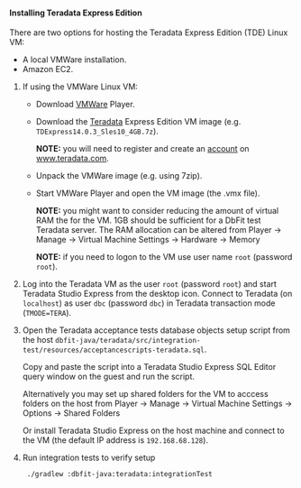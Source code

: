 #### Installing Teradata Express Edition

There are two options for hosting the Teradata Express Edition (TDE) Linux VM:
* A local VMWare installation.
* Amazon EC2.

1. If using the VMWare Linux VM:
   * Download [VMWare](https://my.vmware.com/web/vmware/downloads) Player.
   * Download the [Teradata](https://downloads.teradata.com/download/database/teradata-express/vmware) Express Edition VM image
     (e.g. `TDExpress14.0.3_Sles10_4GB.7z`).
     
     **NOTE:** you will need to register and create an [account](https://downloads.teradata.com/user/login) on www.teradata.com.
     
   * Unpack the VMWare image (e.g. using 7zip).
   * Start VMWare Player and open the VM image (the .vmx file).
   
     **NOTE:** you might want to consider reducing the amount of virtual RAM the for the VM.
               1GB should be sufficient for a DbFit test Teradata server.
               The RAM allocation can be altered from
                  Player -> Manage -> Virtual Machine Settings -> Hardware -> Memory
     
     **NOTE:** if you need to logon to the VM use user name `root` (password `root`).

2. Log into the Teradata VM as the user `root` (password `root`) and start Teradata Studio Express from the desktop icon.
   Connect to Teradata (on `localhost`) as user `dbc` (password `dbc`) in Teradata transaction mode (`TMODE=TERA`).

3. Open the Teradata acceptance tests database objects setup script from the host `dbfit-java/teradata/src/integration-test/resources/acceptancescripts-teradata.sql`.
   
   Copy and paste the script into a Teradata Studio Express SQL Editor query window on the guest and run the script.
   
   Alternatively you may set up shared folders for the VM to acccess folders on the host from
       Player -> Manage -> Virtual Machine Settings -> Options -> Shared Folders
   
   Or install Teradata Studio Express on the host machine and connect to the VM (the default IP address is `192.168.68.128`).

4. Run integration tests to verify setup

        ./gradlew :dbfit-java:teradata:integrationTest
